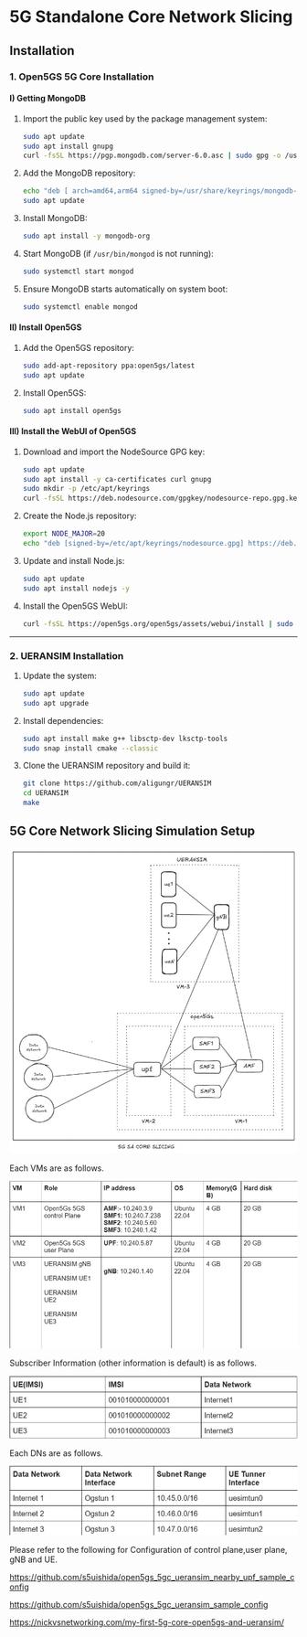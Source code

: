 
# 5G Standalone Core Network Slicing

## Installation

### 1. Open5GS 5G Core Installation

#### I) Getting MongoDB

1. Import the public key used by the package management system:

   ```bash
   sudo apt update
   sudo apt install gnupg
   curl -fsSL https://pgp.mongodb.com/server-6.0.asc | sudo gpg -o /usr/share/keyrings/mongodb-server-6.0.gpg --dearmor
   ```

2. Add the MongoDB repository:

   ```bash
   echo "deb [ arch=amd64,arm64 signed-by=/usr/share/keyrings/mongodb-server-6.0.gpg] https://repo.mongodb.org/apt/ubuntu jammy/mongodb-org/6.0 multiverse" | sudo tee /etc/apt/sources.list.d/mongodb-org-6.0.list
   sudo apt update
   ```

3. Install MongoDB:

   ```bash
   sudo apt install -y mongodb-org
   ```

4. Start MongoDB (if `/usr/bin/mongod` is not running):

   ```bash
   sudo systemctl start mongod
   ```

5. Ensure MongoDB starts automatically on system boot:

   ```bash
   sudo systemctl enable mongod
   ```

#### II) Install Open5GS

1. Add the Open5GS repository:

   ```bash
   sudo add-apt-repository ppa:open5gs/latest
   sudo apt update
   ```

2. Install Open5GS:

   ```bash
   sudo apt install open5gs
   ```

#### III) Install the WebUI of Open5GS

1. Download and import the NodeSource GPG key:

   ```bash
   sudo apt update
   sudo apt install -y ca-certificates curl gnupg
   sudo mkdir -p /etc/apt/keyrings
   curl -fsSL https://deb.nodesource.com/gpgkey/nodesource-repo.gpg.key | sudo gpg --dearmor -o /etc/apt/keyrings/nodesource.gpg
   ```

2. Create the Node.js repository:

   ```bash
   export NODE_MAJOR=20
   echo "deb [signed-by=/etc/apt/keyrings/nodesource.gpg] https://deb.nodesource.com/node_$NODE_MAJOR.x nodistro main" | sudo tee /etc/apt/sources.list.d/nodesource.list
   ```

3. Update and install Node.js:

   ```bash
   sudo apt update
   sudo apt install nodejs -y
   ```

4. Install the Open5GS WebUI:

   ```bash
   curl -fsSL https://open5gs.org/open5gs/assets/webui/install | sudo -E bash -
   ```

---

### 2. UERANSIM Installation

1. Update the system:

   ```bash
   sudo apt update
   sudo apt upgrade
   ```

2. Install dependencies:

   ```bash
   sudo apt install make g++ libsctp-dev lksctp-tools
   sudo snap install cmake --classic
   ```

3. Clone the UERANSIM repository and build it:

   ```bash
   git clone https://github.com/aligungr/UERANSIM
   cd UERANSIM
   make
   ```
## 5G Core Network Slicing Simulation Setup

![Simulation Setup](Images/simulation.jpg "Network Slicing Diagram")



Each VMs are as follows.

![VM Allocation](Images/table1.jpg "VM information")

Subscriber Information (other information is default) is as follows.

![VM Allocation](Images/table2.jpg "Subscriber information")

Each DNs are as follows.

![VM Allocation](Images/table3.jpg "Data Network information")



Please refer to the following for Configuration of control plane,user plane, gNB and UE.

https://github.com/s5uishida/open5gs_5gc_ueransim_nearby_upf_sample_config

https://github.com/s5uishida/open5gs_5gc_ueransim_sample_config

https://nickvsnetworking.com/my-first-5g-core-open5gs-and-ueransim/





